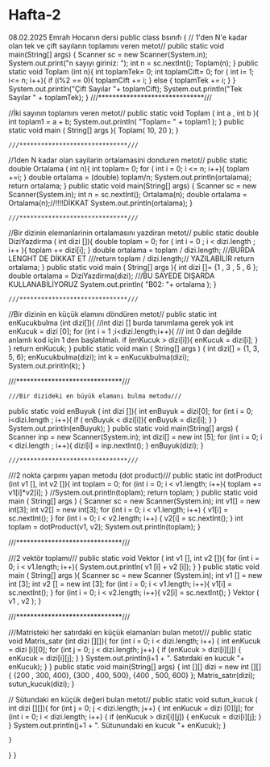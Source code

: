 # Hafta-2
08.02.2025 Emrah Hocanın dersi 
public class bsınıfı {
// 1'den N'e kadar olan tek ve çift sayıların toplamını veren metot//
    public static void main(String[] args) {
        Scanner sc = new Scanner(System.in);
        System.out.print("n sayıyı giriniz: ");
        int n = sc.nextInt();
        Toplam(n);
    }
    public static void Toplam (int n){
        int toplamTek= 0;
        int toplamCift= 0;
        for ( int i= 1; i<= n; i++){
            if (i%2 == 0){
                toplamCift += i;
            }
            else {
                toplamTek += i;
            }
        }
        System.out.println("Çift Sayılar "+ toplamCift);
        System.out.println("Tek Sayılar " + toplamTek);
    }
       ///******************************///
       
//İki sayının toplamını veren metot//
 public static void Toplam ( int a , int b ){
        int toplam1 = a + b;
        System.out.println( "Toplam= " + toplam1 );
    }
    public static void main ( String[] args ){
        Toplam( 10, 20 );
    }

    ///******************************///

//1den N kadar olan sayilarin ortalamasini donduren metot//
   public static double Ortalama ( int n){
        int toplam= 0;
        for ( int i = 0; i <= n; i++){
          toplam +=i;
        }
        double ortalama = (double) toplam/n;
        System.out.println(ortalama);
        return ortalama;
    }
    public static void main(String[] args) {
        Scanner sc = new Scanner(System.in);
        int n = sc.nextInt();
        Ortalama(n);
        double ortalama = Ortalama(n);//!!!!DİKKAT
        System.out.println(ortalama);
    }
    
    ///******************************///
    
 //Bir dizinin elemanlarinin ortalamasını yazdiran metot//
 public static double DiziYazdirma ( int dizi []){
        double toplam = 0;
        for ( int i = 0 ; i < dizi.length ; i++ ){
          toplam += dizi[i];
        }
        double ortalama = toplam / dizi.length;    ///BURDA LENGHT DE DİKKAT ET
       ///return  toplam / dizi.length;// YAZILABİLİR
        return ortalama;
    }
    public static void main ( String[] args ){
        int dizi []= {1 , 3 , 5 , 6 };
        double ortalama = DiziYazdirma(dizi);     ///BU SAYEDE DIŞARDA KULLANABİLİYORUZ
        System.out.println( "B02: "+ ortalama );
    }
    
    ///******************************/// 
    
//Bir dizinin en küçük elamını döndüren metot//
public static int enKucukbulma (int dizi[]){
        //int dizi [] burda tanımlama gerek yok
        int enKucuk = dizi [0];
        for (int i = 1 ;i<dizi.length;i++){      /// int 0 dan değilde anlamlı kod için 1 den başlatılmalı.
            if (enKucuk > dizi[i]){
              enKucuk = dizi[i];
            }
        }
        return enKucuk;
    }
    public static void main ( String[] args ) {
        int dizi[] = {1, 3, 5, 6};
        enKucukbulma(dizi);
        int k = enKucukbulma(dizi);
        System.out.println(k);
    }
    
  ///******************************///
  
    ///Bir dizideki en büyük elamanı bulma metodu///
  public static void enBuyuk ( int dizi []){
      int enBuyuk = dizi[0];
      for (int i = 0; i<dizi.length ; i++){
          if ( enBuyuk < dizi[i]){
              enBuyuk = dizi[i];
          }
      }
      System.out.println(enBuyuk);
  }
  public static void main(String[] args) {
      Scanner inp = new Scanner(System.in);
      int dizi[] = new int [5];
      for (int i = 0; i < dizi.length ; i++){
          dizi[i] = inp.nextInt();
      }
      enBuyuk(dizi);
  }

    ///******************************///

///2 nokta çarpımı yapan metodu (dot product)///
   public static int dotProduct (int v1 [], int v2 []){
        int toplam = 0;
        for (int i = 0; i < v1.length; i++){
            toplam += v1[i]*v2[i];
        }
        //System.out.println(toplam);
        return toplam;
    }
    public static void main ( String[] args ) {
        Scanner sc = new Scanner(System.in);
        int v1[] = new int[3];
        int v2[] = new int[3];
        for (int i = 0; i < v1.length; i++) {
            v1[i] = sc.nextInt();
        }
        for (int i = 0; i < v2.length; i++) {
            v2[i] = sc.nextInt();
        }
        int toplam = dotProduct(v1, v2);
        System.out.println(toplam);
    }
    
 ///******************************///
 
///2 vektör toplamı///
    public static void Vektor ( int v1 [], int v2 []){
        for (int i = 0; i < v1.length; i++){
            System.out.println( v1 [i] + v2 [i]);
        }
    }
    public static void main ( String[] args ){
        Scanner sc = new Scanner (System.in);
        int v1 [] = new int [3];
        int v2 [] = new int [3];
        for (int i = 0; i < v1.length; i++){
            v1[i] = sc.nextInt();
        }
        for (int i = 0; i < v2.length; i++){
            v2[i] = sc.nextInt();
        }
        Vektor ( v1 , v2 );
    }
    
   ///******************************///
   
///Matristeki her satırdaki en küçük elamanları bulan  metot///
    public static void Matris_satır (int dizi [][]){
        for (int i = 0; i < dizi.length; i++) {
           int enKucuk = dizi [i][0];
            for (int j = 0; j < dizi.length; j++) {
             if (enKucuk > dizi[i][j]) {
                 enKucuk = dizi[i][j];
             }
            }
            System.out.println(i+1 + ". Satırdaki en kucuk "+ enKucuk);
        }
    }
    public static void main(String[] args) {
        int [][] dizi = new int [][]{
                {200 , 300, 400},
                {300 , 400, 500},
                {400 , 500, 600}
        };
         Matris_satır(dizi);
         sutun_kucuk(dizi);
    }

// Sütundaki en küçük değeri bulan metot//
     public static void sutun_kucuk ( int dizi [][]){
        for (int j = 0; j < dizi.length; j++) {
            int enKucuk = dizi [0][j];
            for (int i = 0; i < dizi.length; i++) {
                if (enKucuk > dizi[i][j]) {
                    enKucuk = dizi[i][j];
                }
            }
            System.out.println(j+1 + ". Sütunundaki en kucuk "+ enKucuk);
        }

    }

}
}
    





















    
    
